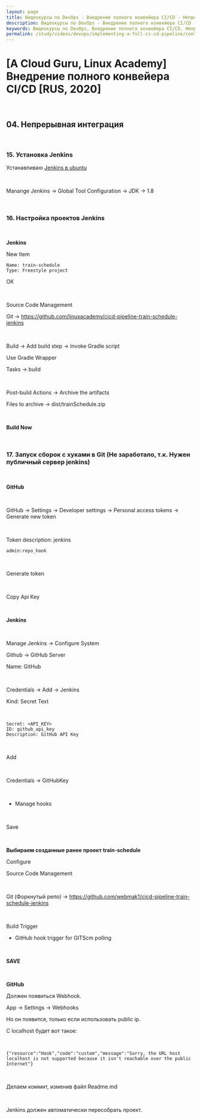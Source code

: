 ```yaml
---
layout: page
title: Видеокурсы по DevOps - Внедрение полного конвейера CI/CD - Непрерывная интеграция
description: Видеокурсы по DevOps - Внедрение полного конвейера CI/CD - Непрерывная интеграция
keywords: Видеокурсы по DevOps, Внедрение полного конвейера CI/CD, Непрерывная интеграция
permalink: /study/videos/devops/implementing-a-full-ci-cd-pipeline/continuous-integration/
---
```


# [A Cloud Guru, Linux Academy] Внедрение полного конвейера CI/CD [RUS, 2020]

<br/>

## 04. Непрерывная интеграция

<br/>

### 15. Установка Jenkins

Устанавливаю <a href="/ci-cd/jenkins/">Jenkins в ubuntu</a>

<br/>

Manange Jenkins -> Global Tool Configuration -> JDK -> 1.8

<br/>

### 16. Настройка проектов Jenkins

<br/>

**Jenkins**

New Item

```
Name: train-schedule
Type: Freestyle project
```

OK

<br/>

Source Code Management

Git -> https://github.com/linuxacademy/cicd-pipeline-train-schedule-jenkins

<br/>

Build -> Add build step -> Invoke Gradle script

Use Gradle Wrapper

Tasks -> build

<br/>

Post-build Actions -> Archive the artifacts

Files to archive -> dist/trainSchedule.zip

<br/>

**Build Now**

<br/>

### 17. Запуск сборок с хуками в Git (Не заработало, т.к. Нужен публичный сервер jenkins)

<br/>

**GitHub**

<br/>

GitHub -> Settings -> Developer settings -> Personal access tokens -> Generate new token

<br/>

Token description: jenkins

```
admin:repo_hook
```

<br/>

Generate token

<br/>

Copy Api Key

<br/>

**Jenkins**

<br/>

Manage Jenkins -> Configure System

Github -> GitHub Server

Name: GitHub

<br/>

Credentials -> Add -> Jenkins

Kind: Secret Text

<br/>

```
Secret: <API_KEY>
ID: github_api_key
Description: GitHub API Key
```

<br/>

Add

<br/>

Credentials -> GitHubKey

<br/>

-   Manage hooks

<br/>

Save

<br/>

**Выбираем созданные ранее проект train-schedule**

Configure

Source Code Management

<br/>

Git (Форкнутый репо) -> https://github.com/webmak1/cicd-pipeline-train-schedule-jenkins

<br/>

Build Trigger

-   GitHub hook trigger for GITScm polling

<br/>

**SAVE**

<br/>

**GitHub**

Должен появиться Webhook.

App -> Settings -> Webhooks

Но он появится, только если использовать public ip.

С localhost будет вот такое:

<br/>

```
{"resource":"Hook","code":"custom","message":"Sorry, the URL host localhost is not supported because it isn't reachable over the public Internet"}
```

<br/>

Делаем коммит, изменив файл Readme.md

<br/>

Jenkins должен автоматически пересобрать проект.
